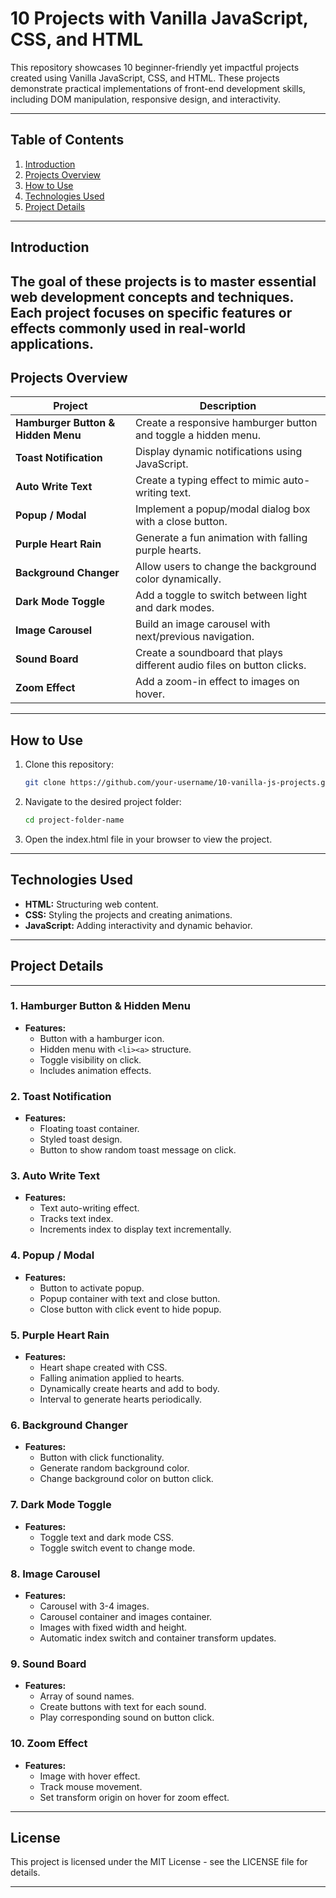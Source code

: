 # 10 Projects with Vanilla JavaScript, CSS, and HTML  

This repository showcases 10 beginner-friendly yet impactful projects created using Vanilla JavaScript, CSS, and HTML. These projects demonstrate practical implementations of front-end development skills, including DOM manipulation, responsive design, and interactivity.

---

## Table of Contents  
1. [Introduction](#introduction)  
2. [Projects Overview](#projects-overview)  
3. [How to Use](#how-to-use)  
4. [Technologies Used](#technologies-used)  
5. [Project Details](#project-details)  

---

## Introduction  
The goal of these projects is to master essential web development concepts and techniques. Each project focuses on specific features or effects commonly used in real-world applications.  
---

## Projects Overview  

| **Project**            | **Description**                                                                                                                                          |  
|-------------------------|----------------------------------------------------------------------------------------------------------------------------------------------------------|
| **Hamburger Button & Hidden Menu** | Create a responsive hamburger button and toggle a hidden menu.                                                                                   | 
| **Toast Notification**             | Display dynamic notifications using JavaScript.                                                                                                 | 
| **Auto Write Text**                | Create a typing effect to mimic auto-writing text.                                                                                              | 
| **Popup / Modal**                  | Implement a popup/modal dialog box with a close button.                                                                                         | 
| **Purple Heart Rain**              | Generate a fun animation with falling purple hearts.                                                                                            | 
| **Background Changer**             | Allow users to change the background color dynamically.                                                                                         | 
| **Dark Mode Toggle**               | Add a toggle to switch between light and dark modes.                                                                                            | 
| **Image Carousel**                 | Build an image carousel with next/previous navigation.                                                                                          | 
| **Sound Board**                    | Create a soundboard that plays different audio files on button clicks.                                                                          | 
| **Zoom Effect**                    | Add a zoom-in effect to images on hover.                                                                                                       | 

---

## How to Use  
1. Clone this repository:  
   ```bash
   git clone https://github.com/your-username/10-vanilla-js-projects.git
2. Navigate to the desired project folder:
   ```bash
   cd project-folder-name
3. Open the index.html file in your browser to view the project.

---

## Technologies Used  
- **HTML:** Structuring web content.  
- **CSS:** Styling the projects and creating animations.  
- **JavaScript:** Adding interactivity and dynamic behavior.  

---

## Project Details  

---

### 1. Hamburger Button & Hidden Menu  
- **Features:**  
  - Button with a hamburger icon.  
  - Hidden menu with `<li><a>` structure.  
  - Toggle visibility on click.  
  - Includes animation effects.  

### 2. Toast Notification  
- **Features:**  
  - Floating toast container.  
  - Styled toast design.  
  - Button to show random toast message on click.  

### 3. Auto Write Text  
- **Features:**  
  - Text auto-writing effect.  
  - Tracks text index.  
  - Increments index to display text incrementally.  

### 4. Popup / Modal  
- **Features:**  
  - Button to activate popup.  
  - Popup container with text and close button.  
  - Close button with click event to hide popup.  

### 5. Purple Heart Rain  
- **Features:**  
  - Heart shape created with CSS.  
  - Falling animation applied to hearts.  
  - Dynamically create hearts and add to body.  
  - Interval to generate hearts periodically.  

### 6. Background Changer  
- **Features:**  
  - Button with click functionality.  
  - Generate random background color.  
  - Change background color on button click.  

### 7. Dark Mode Toggle  
- **Features:**  
  - Toggle text and dark mode CSS.  
  - Toggle switch event to change mode.  

### 8. Image Carousel  
- **Features:**  
  - Carousel with 3-4 images.  
  - Carousel container and images container.  
  - Images with fixed width and height.  
  - Automatic index switch and container transform updates.  

### 9. Sound Board  
- **Features:**  
  - Array of sound names.  
  - Create buttons with text for each sound.  
  - Play corresponding sound on button click.  

### 10. Zoom Effect  
- **Features:**  
  - Image with hover effect.  
  - Track mouse movement.  
  - Set transform origin on hover for zoom effect.  

---

## License  
This project is licensed under the MIT License - see the LICENSE file for details.  

---
